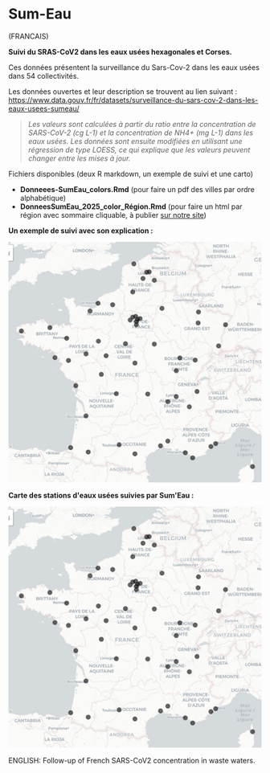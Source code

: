 # Sum-Eau
(FRANCAIS)

**Suivi du SRAS-CoV2 dans les eaux usées hexagonales et Corses.**

Ces données présentent la surveillance du Sars-Cov-2 dans les eaux usées dans 54 collectivités.

Les données ouvertes et leur description se trouvent au lien suivant : https://www.data.gouv.fr/fr/datasets/surveillance-du-sars-cov-2-dans-les-eaux-usees-sumeau/

> *Les valeurs sont calculées à partir du ratio entre la concentration de SARS-CoV-2 (cg L-1) et la concentration de NH4+ (mg L-1) dans les eaux usées. Les données sont ensuite modifiées en utilisant une régression de type LOESS, ce qui explique que les valeurs peuvent changer entre les mises à jour.*

Fichiers disponibles (deux R markdown, un exemple de suivi et une carto)
- **Donneees-SumEau_colors.Rmd** (pour faire un pdf des villes par ordre alphabétique)
- **DonneesSumEau_2025_color_Région.Rmd** (pour faire un html par région avec sommaire cliquable, à publier [sur notre site](https://associationarra.wordpress.com/suivi-regional-sumeau/))

**Un exemple de suivi avec son explication :**

![Suivi Sum'Eau à Amiens](mapSumEau.png)

**Carte des stations d'eaux usées suivies par Sum'Eau :**

![Carte des stations d'eau usées suivies avec Sum'Eau](mapSumEau.png)


ENGLISH: Follow-up of French SARS-CoV2 concentration in waste waters.
